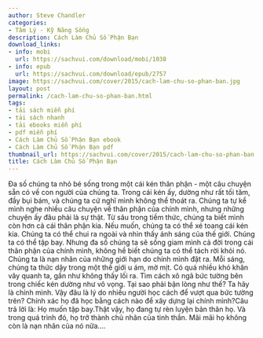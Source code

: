 ```yaml
---
author: Steve Chandler
categories:
- Tâm Lý - Kỹ Năng Sống
description: Cách Làm Chủ Số Phận Bạn
download_links:
- info: mobi
  url: https://sachvui.com/download/mobi/1038
- info: epub
  url: https://sachvui.com/download/epub/2757
image: https://sachvui.com/cover/2015/cach-lam-chu-so-phan-ban.jpg
layout: post
permalink: /cach-lam-chu-so-phan-ban.html
tags:
- tải sách miễn phí
- tải sách nhanh
- tải ebooks miễn phí
- pdf miễn phí
- Cách Làm Chủ Số Phận Bạn ebook
- Cách Làm Chủ Số Phận Bạn pdf
thumbnail_url: https://sachvui.com/cover/2015/cach-lam-chu-so-phan-ban.jpg
title: Cách Làm Chủ Số Phận Bạn
---
```


 <div class="item-desc text-justify"> <p>Đa số chúng ta nhỏ bé sống trong một cái kén thân phận - một câu chuyện sẵn có về con người của chúng ta. Trong cái kén ấy, dường như rất tối tăm, đầy bụi bám, và chúng ta cứ nghĩ mình không thể thoát ra. Chúng ta tự kể mình nghe nhiều câu chuyện về thân phận của chính mình, nhưng những chuyện ấy đâu phải là sự thật. Từ sâu trong tiềm thức, chúng ta biết mình còn hơn cả cái thân phận kia. Nếu muốn, chúng ta có thể xé toang cái kén kia. Chúng ta có thể chui ra ngoài và nhìn thấy ánh sáng của thế giới. Chúng ta có thể tập bay. Nhưng đa số chúng ta sẽ sống giam mình cả đời trong cái thân phận của chính mình, không hề biết chúng ta có thể tách rời khỏi nó. Chúng ta là nạn nhân của những giới hạn do chính mình đặt ra. Mỗi sáng, chúng ta thức dậy trong một thế giới u ám, mờ mịt. Có quá nhiều khó khăn vây quanh ta, gần như không thấy lối ra. Tìm cách xô ngã bức tường bên trong chiếc kén dường như vô vọng. Tại sao phải bận lòng như thế? Ta hãy là chính mình. Vậy đâu là lý do nhiều người học cách để vượt qua bức tường trên? Chính xác họ đã học bằng cách nào để xây dựng lại chính mình?Câu trả lời là: Họ muốn tập bay.Thật vậy, họ đang tự rèn luyện bản thân họ. Và trong quá trình đó, họ trở thành chủ nhân của tinh thần. Mãi mãi họ không còn là nạn nhân của nó nữa....</p> </div>